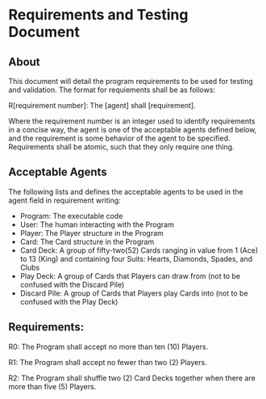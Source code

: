 # Requirements and Testing Document

## About

This document will detail the program requirements to be used for testing and validation. The format for requiements shall be as follows: 

R[requirement number]: The [agent] shall [requirement]. 

Where the requirement number is an integer used to identify requirements in a concise way, the agent is one of the acceptable agents defined below, and the requirement is some behavior of the agent to be specified. Requirements shall be atomic, such that they only require one thing.

## Acceptable Agents

The following lists and defines the acceptable agents to be used in the agent field in requirement writing: 
- Program: The executable code
- User: The human interacting with the Program
- Player: The Player structure in the Program
- Card: The Card structure in the Program
- Card Deck: A group of fifty-two(52) Cards ranging in value from 1 (Ace) to 13 (King) and containing four Suits: Hearts, Diamonds, Spades, and Clubs
- Play Deck: A group of Cards that Players can draw from (not to be confused with the Discard Pile)
- Discard Pile: A group of Cards that Players play Cards into (not to be confused with the Play Deck)

## Requirements: 
R0: The Program shall accept no more than ten (10) Players.

R1: The Program shall accept no fewer than two (2) Players.

R2: The Program shall shuffle two (2) Card Decks together when there are more than five (5) Players.

